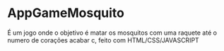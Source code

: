 # AppGameMosquito

É um jogo onde o objetivo é matar os mosquitos com uma raquete  até o numero de corações acabar c, feito com HTML/CSS/JAVASCRIPT
